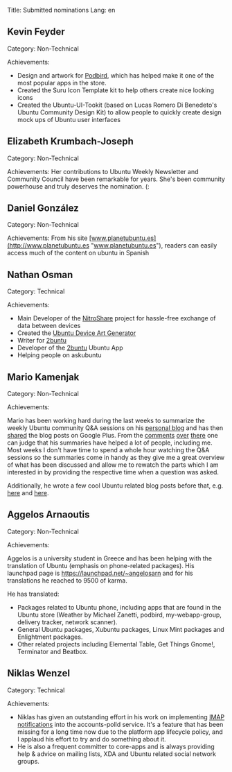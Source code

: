 Title: Submitted nominations
Lang: en

Kevin Feyder
------------

Category: Non-Technical

Achievements:

-   Design and artwork for
    [Podbird](https://uappexplorer.com/app/com.mikeasoft.podbird), which
    has helped make it one of the most popular apps in the store.
-   Created the Suru Icon Template kit to help others create nice
    looking icons
-   Created the Ubuntu-UI-Tookit (based on Lucas Romero Di Benedeto's
    Ubuntu Community Design Kit) to allow people to quickly create
    design mock ups of Ubuntu user interfaces

Elizabeth Krumbach-Joseph
-------------------------

Category: Non-Technical

Achievements: Her contributions to Ubuntu Weekly Newsletter and
Community Council have been remarkable for years. She's been community
powerhouse and truly deserves the nomination. (:

Daniel González
---------------

Category: Non-Technical

Achievements: From his site
[www.planetubuntu.es](http://www.planetubuntu.es "www.planetubuntu.es"),
readers can easily access much of the content on ubuntu in Spanish

Nathan Osman
------------

Category: Technical

Achievements:

-   Main Developer of the [NitroShare](http://nitroshare.net/) project
    for hassle-free exchange of data between devices
-   Created the [Ubuntu Device Art
    Generator](http://2buntu.com/touch/device-art-generator/)
-   Writer for [2buntu](http://2buntu.com)
-   Developer of the [2buntu](http://2buntu.com) Ubuntu App
-   Helping people on askubuntu

Mario Kamenjak
--------------

Category: Non-Technical

Achievements:

Mario has been working hard during the last weeks to summarize the
weekly Ubuntu community Q&A sessions on his [personal
blog](http://thebluedrag.blogspot.de/) and has then
[shared](https://plus.google.com/+OnajTamo/posts) the blog posts on
Google Plus. From the
[comments](https://plus.google.com/+OnajTamo/posts/KzBgCKEX6Xv)
[over](https://plus.google.com/+OnajTamo/posts/7AkrRrQzq2J)
[there](https://plus.google.com/+OnajTamo/posts/Yo7XTUypWTz) one can
judge that his summaries have helped a lot of people, including me. Most
weeks I don't have time to spend a whole hour watching the Q&A sessions
so the summaries come in handy as they give me a great overview of what
has been discussed and allow me to rewatch the parts which I am
interested in by providing the respective time when a question was
asked.

Additionally, he wrote a few cool Ubuntu related blog posts before that,
e.g.
[here](http://thebluedrag.blogspot.de/2015/07/why-ubuntu-unity8ubuntu-on-phones-and.html)
and
[here](http://thebluedrag.blogspot.de/2015/07/ubuntu-phoneandroid-app-support-is.html).

Aggelos Arnaoutis
-----------------

Category: Non-Technical

Achievements:

Aggelos is a university student in Greece and has been helping with the
translation of Ubuntu (emphasis on phone-related packages). His
launchpad page is <https://launchpad.net/~angelosarn> and for his
translations he reached to 9500 of karma.

He has translated:

-   Packages related to Ubuntu phone, including apps that are found in
    the Ubuntu store (Weather by Michael Zanetti, podbird,
    my-webapp-group, delivery tracker, network scanner).
-   General Ubuntu packages, Xubuntu packages, Linux Mint packages and
    Enlightment packages.
-   Other related projects including Elemental Table, Get Things Gnome!,
    Terminator and Beatbox.

Niklas Wenzel
-------------

Category: Technical

Achievements:

-   Niklas has given an outstanding effort in his work on implementing
    [IMAP
    notifications](http://nikwen.github.io/ubuntu/2015/09/17/my-work-on-email-notifications.html)
    into the accounts-polld service. It's a feature that has been
    missing for a long time now due to the platform app lifecycle
    policy, and I applaud his effort to try and do something about it.
-   He is also a frequent committer to core-apps and is always providing
    help & advice on mailing lists, XDA and Ubuntu related social
    network groups.
